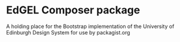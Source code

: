 # EdGEL Composer package

A holding place for the Bootstrap implementation of the University of Edinburgh Design System for use by packagist.org
